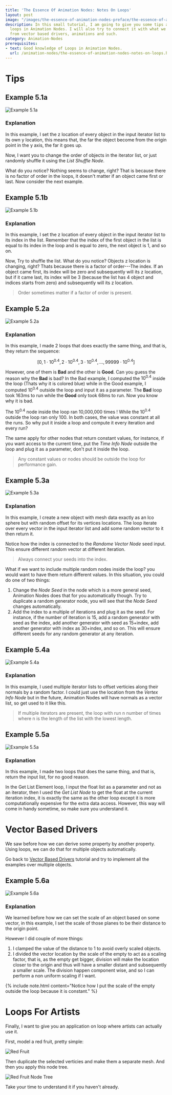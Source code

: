 ```yaml
---
title: 'The Essence Of Animation Nodes: Notes On Loops'
layout: post
image: "/images/the-essence-of-animation-nodes-preface/the-essence-of-animation-nodes.png"
description: In this small tutorial, I am going to give you some tips and tricks regarding
  loops in Animation Nodes. I will also try to connect it with what we learned before
  from vector based drivers, animations and such.
category: Animation-Nodes
prerequisites:
- text: Good knowledge of Loops in Animation Nodes.
  url: /animation-nodes/the-essence-of-animation-nodes-notes-on-loops.html
---
```


# Tips

## Example 5.1a

![Example 5.1a](/images/the-essence-of-animation-nodes-notes-on-loops/example_5.1a.gif)

### Explanation

In this example, I set the z location of every object in the input iterator list to its own y location, this means that, the far the object become from the origin point in the y axis, the far it goes up.

Now, I want you to change the order of objects in the iterator list, or just randomly shuffle it using the *List Shuffle Node*.

What do you notice? Nothing seems to change, right? That is because there is no factor of order in the loops, it doesn't matter if an object came first or last. Now consider the next example.

## Example 5.1b

![Example 5.1b](/images/the-essence-of-animation-nodes-notes-on-loops/example_5.1b.gif)

### Explanation

In this example, I set the z location of every object in the input iterator list to its index in the list. Remember that the index of the first object in the list is equal to its index in the loop and is equal to zero, the next object is 1, and so on.

Now, Try to shuffle the list. What do you notice? Objects z location is changing, right? Thats because there is a factor of order---The index. If an object came first, its index will be zero and subsequently will its z location, but if it came last, its index will be 3 (because the list has 4 object and indices starts from zero) and subsequently will its z location.

> Order sometimes matter if a factor of order is present.

## Example 5.2a

![Example 5.2a](/images/the-essence-of-animation-nodes-notes-on-loops/example_5.2a.png)

### Explanation

In this example, I made 2 loops that does exactly the same thing, and that is, they return the sequence:

$$[0,1\cdot 10^{0.4},2\cdot 10^{0.4},3\cdot 10^{0.4}, ... , 99999\cdot 10^{0.4}]$$

However, one of them is **Bad** and the other is **Good**. Can you guess the reason why the **Bad** is bad? In the Bad example, I computed the $10^{0.4}$ inside the loop (Thats why it is colored blue) while in the Good example, I computed ${10}^{0.4}$ outside the loop and input it as a parameter. The **Bad** loop took 163ms to run while the **Good** only took 68ms to run. Now you know why it is bad.

The ${10}^{0.4}$ node inside the loop ran 10,000,000 times ! While the ${10}^{0.4}$ outside the loop ran only 100. In both cases, the value was constant at all the runs. So why put it inside a loop and compute it every iteration and every run?

The same apply for other nodes that return constant values, for instance, if you want access to the current time, put the *Time Info Node* outside the loop and plug it as a parameter, don't put it inside the loop.

> Any constant values or nodes should be outside the loop for performance gain.

## Example 5.3a

![Example 5.3a](/images/the-essence-of-animation-nodes-notes-on-loops/example_5.3a.gif)

### Explanation

In this example, I create a new object with mesh data exactly as an Ico sphere but with random offset for its vertices locations. The loop iterate over every vector in the input iterator list and add some random vector to it then return it.

Notice how the index is connected to the *Randome Vector Node* seed input. This ensure different random vector at different iteration.

> Always connect your seeds into the index.

What if we want to include multiple random nodes inside the loop? you would want to have them return different values. In this situation, you could do one of two things:

1. Change the *Node Seed* in the node which is a more general seed, Animation Nodes does that for you automatically though. Try to duplicate a random generator node, you will see that the *Node Seed*  changes automatically.
2. Add the index to a multiple of iterations and plug it as the seed. For instance, if the number of iteration is 15, add a random generator with seed as the index, add another generator with seed as 15+index, add another generator with index as 30+index, and so on. This will ensure different seeds for any random generator at any iteration.

## Example 5.4a

![Example 5.4a](/images/the-essence-of-animation-nodes-notes-on-loops/example_5.4a.gif)

### Explanation

In this example, I used multiple iterator lists to offset verticies along their normals by a random factor. I could just use the location from the *Vertex Info Node* but in the future, Animation Nodes will have normals as a vector list, so get used to it like this.

> If multiple iterators are present, the loop with run n number of times where n is the length of the list with the lowest length.

## Example 5.5a

![Example 5.5a](/images/the-essence-of-animation-nodes-notes-on-loops/example_5.5a.png)

### Explanation

In this example, I made two loops that does the same thing, and that is, return the input list, for no good reason.

In the Get List Element loop, I input the float list as a parameter and not as an iterator, then I used the *Get List Node* to get the float at the current iteration index, it is exactly the same as the other loop except it is more computationally expensive for the extra data access. However, this way will come in handy sometime, so make sure you understand it.

# Vector Based Drivers
We saw before how we can derive some property by another property. Using loops, we can do that for multiple objects automatically.

Go back to [Vector Based Drivers](/animation-nodes/the-essense-of-animation-nodes-vector-based-drivers.html) tutorial and try to implement all the examples over multiple objects.

## Example 5.6a

![Example 5.6a](/images/the-essence-of-animation-nodes-notes-on-loops/example_5.6a.gif)

### Explanation

We learned before how we can set the scale of an object based on some vector, in this example, I set the scale of those planes to be their distance to the origin point.

However I did couple of more things:

1. I clamped the value of the distance to 1 to avoid overly scaled objects.
2. I divided the vector location by the scale of the empty to act as a scaling factor, that is, as the empty get bigger, division will make the location closer to the origin and thus will have a smaller distant and subsequently a smaller scale. The division happen component wise, and so I can perform a non uniform scaling if I want.

{% include note.html content="Notice how I put the scale of the empty outside the loop because it is constant." %}

# Loops For Artists
Finally, I want to give you an application on loop where artists can actually use it.

First, model a red fruit, pretty simple:

![Red Fruit](/images/the-essence-of-animation-nodes-notes-on-loops/red_fruit.gif)

Then duplicate the selected verticies and make them a separate mesh. And then you apply this node tree.

![Red Fruit Node Tree](/images/the-essence-of-animation-nodes-notes-on-loops/red_fruit_nodetree.png)

Take your time to understand it if you haven't already.